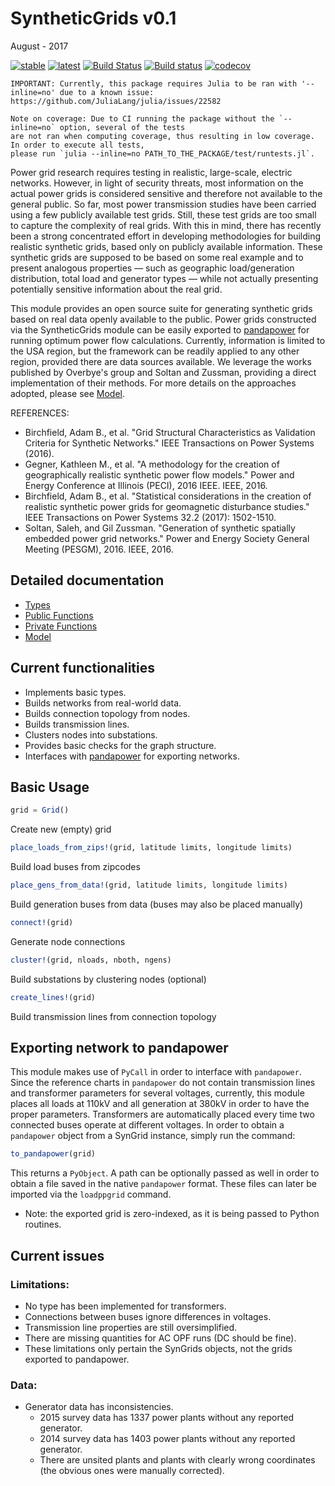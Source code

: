 # SyntheticGrids v0.1
August - 2017

[![stable](https://img.shields.io/badge/docs-stable-blue.svg)](https://invenia.github.io/SyntheticGrids.jl/stable)
[![latest](https://img.shields.io/badge/docs-latest-blue.svg)](https://invenia.github.io/SyntheticGrids.jl/latest)
[![Build Status](https://travis-ci.org/invenia/SyntheticGrids.jl.svg?branch=master)](https://travis-ci.org/invenia/SyntheticGrids.jl)
[![Build status](https://ci.appveyor.com/api/projects/status/k1dv1n6anhdxqb9e/branch/master?svg=true)](https://ci.appveyor.com/project/eperim/syntheticgrids-jl/branch/master)
[![codecov](https://codecov.io/gh/invenia/SyntheticGrids.jl/branch/master/graph/badge.svg)](https://codecov.io/gh/invenia/SyntheticGrids.jl)

```
IMPORTANT: Currently, this package requires Julia to be ran with '--inline=no' due to a known issue:
https://github.com/JuliaLang/julia/issues/22582
```

```
Note on coverage: Due to CI running the package without the `--inline=no` option, several of the tests
are not ran when computing coverage, thus resulting in low coverage. In order to execute all tests,
please run `julia --inline=no PATH_TO_THE_PACKAGE/test/runtests.jl`.
```

Power grid research requires testing in realistic, large-scale,  electric  networks.   However,  in  light  of  security threats,  most  information  on  the  actual  power  grids  is considered  sensitive  and  therefore  not  available  to  the general  public.   So  far,  most  power  transmission  studies have been carried using a few publicly available test grids.  Still,  these test grids are too small to capture the  complexity  of  real  grids.   With  this  in  mind,  there has recently been a strong concentrated effort in developing methodologies for building realistic synthetic grids, based only on publicly available information.  These synthetic grids are supposed to be based on some real example  and  to  present  analogous  properties  —  such  as geographic  load/generation  distribution,  total  load  and generator types — while not actually presenting potentially sensitive information about the real grid.

This module provides an open source suite for generating synthetic grids based on real data openly available to the public. Power grids constructed via the SyntheticGrids module can be easily exported to [pandapower](https://pandapower.readthedocs.io/en/v1.2.2/index.html) for running optimum power flow calculations. Currently, information is limited to the USA region, but the framework can be readily applied to any other region, provided there are data sources available. We leverage the works published by Overbye's group and Soltan and Zussman, providing a direct implementation of their methods. For more details on the approaches adopted, please see [Model](Model.md).

REFERENCES:
- Birchfield, Adam B., et al. "Grid Structural Characteristics as Validation Criteria for Synthetic Networks." IEEE Transactions on Power Systems (2016).
- Gegner, Kathleen M., et al. "A methodology for the creation of geographically realistic synthetic power flow models." Power and Energy Conference at Illinois (PECI), 2016 IEEE. IEEE, 2016.
- Birchfield, Adam B., et al. "Statistical considerations in the creation of realistic synthetic power grids for geomagnetic disturbance studies." IEEE Transactions on Power Systems 32.2 (2017): 1502-1510.
- Soltan, Saleh, and Gil Zussman. "Generation of synthetic spatially embedded power grid networks." Power and Energy Society General Meeting (PESGM), 2016. IEEE, 2016.

## Detailed documentation
* [Types](https://invenia.github.io/SyntheticGrids.jl/latest/Types.html)
* [Public Functions](https://invenia.github.io/SyntheticGrids.jl/latest/Functions.html)
* [Private Functions](https://invenia.github.io/SyntheticGrids.jl/latest/Private.html)
* [Model](https://invenia.github.io/SyntheticGrids.jl/latest/Model.html)

## Current functionalities

- Implements basic types.
- Builds networks from real-world data.
- Builds connection topology from nodes.
- Builds transmission lines.
- Clusters nodes into substations.
- Provides basic checks for the graph structure.
- Interfaces with [pandapower](https://pandapower.readthedocs.io/en/v1.2.2/index.html) for exporting networks.

## Basic Usage

```julia
grid = Grid()
```

Create new (empty) grid

```julia
place_loads_from_zips!(grid, latitude limits, longitude limits)
```

Build load buses from zipcodes

```julia
place_gens_from_data!(grid, latitude limits, longitude limits)
```

Build generation buses from data
(buses may also be placed manually)

```julia
connect!(grid)
```

Generate node connections

```julia
cluster!(grid, nloads, nboth, ngens)
```

Build substations by clustering nodes (optional)

```julia
create_lines!(grid)
```

Build transmission lines from connection topology

## Exporting network to pandapower

This module makes use of `PyCall` in order to interface with `pandapower`. Since the reference charts in `pandapower` do not contain transmission lines and transformer parameters for several voltages, currently, this module places all loads at 110kV and all generation at 380kV in order to have the proper parameters. Transformers are automatically placed every time two connected buses operate at different voltages. In order to obtain a `pandapower` object from a SynGrid instance, simply run the command:

```julia
to_pandapower(grid)
```

This returns a `PyObject`. A path can be optionally passed as well in order to obtain a file saved in the native `pandapower` format. These files can later be imported via the `loadppgrid` command.

- Note: the exported grid is zero-indexed, as it is being passed to Python routines.

## Current issues

### Limitations:
- No type has been implemented for transformers.
- Connections between buses ignore differences in voltages.
- Transmission line properties are still oversimplified.
- There are missing quantities for AC OPF runs (DC should be fine).
- These limitations only pertain the SynGrids objects, not the grids exported to pandapower.

### Data:
- Generator data has inconsistencies.
  - 2015 survey data has 1337 power plants without any reported generator.
  - 2014 survey data has 1403 power plants without any reported generator.
  - There are unsited plants and plants with clearly wrong coordinates (the obvious ones
    were manually corrected).

